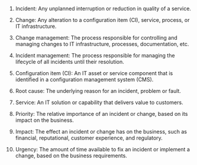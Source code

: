 1. Incident: Any unplanned interruption or reduction in quality of a service.

2. Change: Any alteration to a configuration item (CI), service, process, or IT infrastructure.

3. Change management: The process responsible for controlling and managing changes to IT infrastructure, processes, documentation, etc.

4. Incident management: The process responsible for managing the lifecycle of all incidents until their resolution.

5. Configuration item (CI): An IT asset or service component that is identified in a configuration management system (CMS).

6. Root cause: The underlying reason for an incident, problem or fault.

7. Service: An IT solution or capability that delivers value to customers.

8. Priority: The relative importance of an incident or change, based on its impact on the business. 

9. Impact: The effect an incident or change has on the business, such as financial, reputational, customer experience, and regulatory.

10. Urgency: The amount of time available to fix an incident or implement a change, based on the business requirements.
